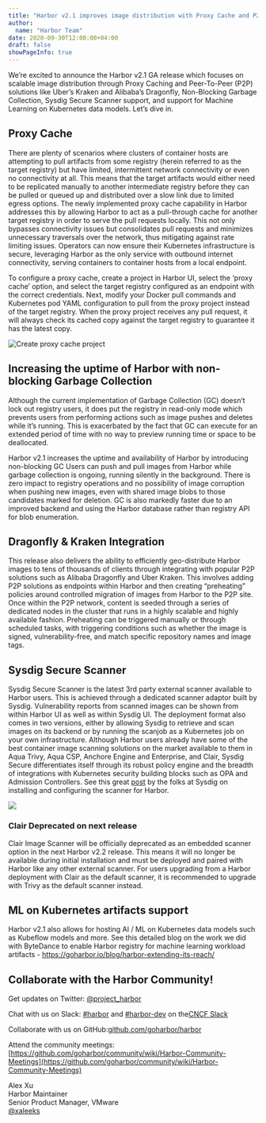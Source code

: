 ```yaml
---
title: "Harbor v2.1 improves image distribution with Proxy Cache and P2P support"
author:
  name: "Harbor Team"
date: 2020-09-30T12:00:00+04:00
draft: false
showPageInfo: true
---
```


We’re excited to announce the Harbor v2.1 GA release which focuses on scalable image distribution through Proxy Caching and Peer-To-Peer (P2P) solutions like Uber’s Kraken and Alibaba’s Dragonfly, Non-Blocking Garbage Collection, Sysdig Secure Scanner support, and support for Machine Learning on Kubernetes data models. Let’s dive in.


## Proxy Cache

There are plenty of scenarios where clusters of container hosts are attempting to pull artifacts from some registry (herein referred to as the target registry) but have limited, intermittent network connectivity or even no connectivity at all. This means that the target artifacts would either need to be replicated manually to another intermediate registry before they can be pulled or queued up and distributed over a slow link due to limited egress options. The newly implemented proxy cache capability in Harbor addresses this by allowing Harbor to act as a pull-through cache for another target registry in order to serve the pull requests locally. This not only bypasses connectivity issues but consolidates pull requests and minimizes unnecessary traversals over the network, thus mitigating against rate limiting issues. Operators can now ensure their Kubernetes infrastructure is secure, leveraging Harbor as the only service with outbound internet connectivity, serving containers to container hosts from a local endpoint.

To configure a proxy cache, create a project in Harbor UI,  select the ‘proxy cache’ option, and select the target registry configured as an endpoint with the correct credentials. Next, modify your Docker pull commands and Kubernetes pod YAML configuration to pull from the proxy project instead of the target registry. When the proxy project receives any pull request, it will always check its cached copy against the target registry to guarantee it has the latest copy.

![Create proxy cache project](../img/add-proxy-cache-project.png)

## Increasing the uptime of Harbor with non-blocking Garbage Collection

Although the current implementation of Garbage Collection (GC) doesn’t lock out registry users, it does put the registry in read-only mode which prevents users from performing actions such as image pushes and deletes while it’s running. This is exacerbated by the fact that GC can execute for an extended period of time with no way to preview running time or space to be deallocated.

Harbor v2.1 increases the uptime and availability of Harbor by introducing non-blocking GC Users can push and pull images from Harbor while garbage collection is ongoing, running silently in the background. There is zero impact to registry operations and no possibility of image corruption when pushing new images, even with shared image blobs to those candidates marked for deletion. GC is also markedly faster due to an improved backend and using the Harbor database rather than registry API for blob enumeration.


## Dragonfly & Kraken Integration

This release also delivers the ability to efficiently geo-distribute Harbor images to tens of thousands of clients through integrating with popular P2P solutions such as Alibaba Dragonfly and Uber Kraken. This involves adding P2P solutions as endpoints within Harbor and then creating “preheating” policies around controlled migration of images from Harbor to the P2P site. Once within the P2P network, content is seeded through a series of dedicated nodes in the cluster that runs in a highly scalable and highly available fashion. Preheating can be triggered manually or through scheduled tasks, with triggering conditions such as whether the image is signed, vulnerability-free, and match specific repository names and image tags.

## Sysdig Secure Scanner

Sysdig Secure Scanner is the latest 3rd party external scanner available to Harbor users. This is achieved through a dedicated scanner adaptor built by Sysdig. Vulnerability reports from scanned images can be shown from within Harbor UI as well as within Sysdig UI. The deployment format also comes in two versions, either by allowing Sysdig to retrieve and scan images on its backend or by running the scanjob as a Kubernetes job on your own infrastructure. Although Harbor users already have some of the best container image scanning solutions on the market available to them in Aqua Trivy, Aqua CSP, Anchore Engine and Enterprise, and Clair, Sysdig Secure differentiates itself through its robust policy engine and the breadth of integrations with Kubernetes security building blocks such as OPA and Admission Controllers. See this great [post](https://sysdig.com/blog/harbor-registry-scanning/) by the folks at Sysdig on installing and configuring the scanner for Harbor.

![](../img/sysdig-harbor-registry-scanning.png)

### Clair Deprecated on next release
Clair Image Scanner will be officially deprecated as an embedded scanner option in the next Harbor v2.2 release. This means it will no longer be available during initial installation and must be deployed and paired with Harbor like any other external scanner. For users upgrading from a Harbor deployment with Clair as the default scanner, it is recommended to upgrade with Trivy as the default scanner instead.

## ML on Kubernetes artifacts support

Harbor v2.1 also allows for hosting AI / ML on Kubernetes data models such as Kubeflow models and more. See this detailed blog on the work we did with ByteDance to enable Harbor registry for machine learning workload artifacts - https://goharbor.io/blog/harbor-extending-its-reach/

## Collaborate with the Harbor Community!

Get updates on Twitter: [@project\_harbor](https://twitter.com/project_harbor)

Chat with us on Slack: [#harbor](https://cloud-native.slack.com/messages/harbor)
and [#harbor-dev](https://cloud-native.slack.com/messages/harbor-dev)
on the[CNCF Slack](https://slack.cncf.io/)

Collaborate with us on GitHub:[github.com/goharbor/harbor](https://github.com/goharbor/harbor)

Attend the community meetings:
[https://github.com/goharbor/community/wiki/Harbor-Community-Meetings](https://github.com/goharbor/community/wiki/Harbor-Community-Meetings)


Alex Xu  
Harbor Maintainer  
Senior Product Manager, VMware  
[@xaleeks](https://github.com/xaleeks)
